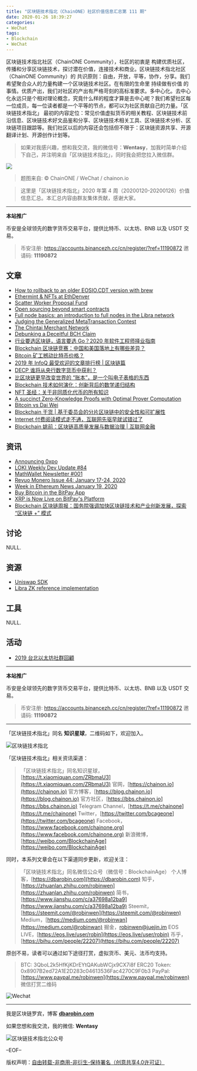```yaml
---
title: "区块链技术指北（ChainONE）社区价值信息汇总第 111 期"
date: 2020-01-26 18:39:27
categories:
- WeChat
tags:
- Blockchain
- WeChat
---
```

区块链技术指北社区（ChainONE Community），社区的初衷是 构建优质社区，传播和分享区块链技术，探讨潜在价值，连接技术和商业。区块链技术指北社区（ChainONE Community）的 共识原则：自由，开放，平等，协作，分享。我们希望聚合众人的力量构建一个区块链技术社区。在有限的生命里 持续做有价值 的事情。优质产出，我们对社区的产出有严格苛刻的高标准要求。多中心化。去中心化永远只是个相对理论概念，究竟什么样的程度才算是去中心呢？我们希望社区每一位成员，每一位读者都是一个平等的节点，都可以为社区贡献自己的力量。「区块链技术指北」 最初的内容定位：常见价值虚拟货币的相关教程、区块链技术前沿信息、区块链技术好文品鉴和分享、区块链技术相关工具、区块链技术分析、区块链项目跟踪等。我们社区以后的内容还会包括但不限于：区块链资源共享、开源翻译计划、开源创作计划等。
<!-- more -->

> 如果对我感兴趣，想和我交流，我的微信号：**Wentasy**，加我时简单介绍下自己，并注明来自「区块链技术指北」，同时我会把您拉入微信群。

![](https://cdn.dbarobin.com/EFxCQjC.png)

> 题图来自: © ChainONE / WeChat / chainon.io

> 这里是「区块链技术指北」2020 年第 4 周（20200120-20200126）价值信息汇总。本汇总内容由群友集体贡献，感谢大家。

***

**本站推广**

币安是全球领先的数字货币交易平台，提供比特币、以太坊、BNB 以及 USDT 交易。

> 币安注册: https://accounts.binancezh.cc/cn/register/?ref=11190872
> 邀请码: **11190872**

## 文章

* [How to rollback to an older EOSIO.CDT version with brew](https://bbs.chainon.io/d/5135)
* [Ethermint & NFTs at EthDenver](https://bbs.chainon.io/d/5136)
* [Scatter Worker Proposal Fund](https://bbs.chainon.io/d/5137)
* [Open sourcing beyond smart contracts](https://bbs.chainon.io/d/5138)
* [Full node basics: an introduction to full nodes in the Libra network](https://bbs.chainon.io/d/5139)
* [Judging the Generalized MetaTransaction Contest](https://bbs.chainon.io/d/5142)
* [The Chintai Merchant Network](https://bbs.chainon.io/d/5144)
* [Debunking a Deceitful BCH Claim](https://bbs.chainon.io/d/5145)
* [行业要选区块链，语言要选 Go？2020 年软件工程师择业指南](https://bbs.chainon.io/d/5150)
* [Blockchain 区块链竞赛：中国和美国落地上有哪些差异？](https://bbs.chainon.io/d/5151)
* [Bitcoin 矿工撼动比特币价格？](https://bbs.chainon.io/d/5152)
* [2019 年 InfoQ 最受欢迎的文章排行榜 | 区块链篇](https://bbs.chainon.io/d/5153)
* [DECP 谁将从央行数字货币中获利？](https://bbs.chainon.io/d/5155)
* [比区块链更早改变世界的 “账本”，是一个叫电子表格的东西](https://bbs.chainon.io/d/5157)
* [Blockchain 技术如何演化：创新背后的数学递归结构](https://bbs.chainon.io/d/5158)
* [NFT 圣经：关于非同质化代币的所有知识](https://bbs.chainon.io/d/5159)
* [A succinct Zero-Knowledge Proofs with Optimal Prover Computation](https://bbs.chainon.io/d/5160)
* [Bitcoin vs Dai Wei](https://bbs.chainon.io/d/5162)
* [Blockchain 干货 | 基于委员会的分片区块链中的安全性和可扩展性](https://bbs.chainon.io/d/5163)
* [Internet 付费阅读模式走不通，互联网先驱早就试错过了](https://bbs.chainon.io/d/5164)
* [Blockchain 姚前：区块链高质量发展与数据治理 | 互联网金融](https://bbs.chainon.io/d/5165)

## 资讯

* [Announcing 0xpo](https://bbs.chainon.io/d/5134)
* [LOKI Weekly Dev Update #84](https://bbs.chainon.io/d/5140)
* [MathWallet Newsletter #001](https://bbs.chainon.io/d/5141)
* [Revuo Monero Issue 44: January 17-24, 2020](https://bbs.chainon.io/d/5143)
* [Week in Ethereum News January 19, 2020](https://bbs.chainon.io/d/5147)
* [Buy Bitcoin in the BitPay App](https://bbs.chainon.io/d/5148)
* [XRP is Now Live on BitPay's Platform](https://bbs.chainon.io/d/5149)
* [Blockchain 区块链周报：国务院强调加快区块链技术和产业创新发展，探索 “区块链 +” 模式](https://bbs.chainon.io/d/5154)

## 讨论

NULL.

## 资源

* [Uniswap SDK](https://bbs.chainon.io/d/5156)
* [Libra ZK reference implementation](https://bbs.chainon.io/d/5161)

## 工具

NULL.

## 活动

* [2019 台北以太坊社群回顧](https://bbs.chainon.io/d/5146)

***

**本站推广**

币安是全球领先的数字货币交易平台，提供比特币、以太坊、BNB 以及 USDT 交易。

> 币安注册: https://accounts.binancezh.cc/cn/register/?ref=11190872
> 邀请码: **11190872**

***

「区块链技术指北」同名 **知识星球**，二维码如下，欢迎加入。

![区块链技术指北](https://cdn.dbarobin.com/3YzonTR.png)

「区块链技术指北」相关资讯渠道：

> 「区块链技术指北」同名知识星球，[https://t.xiaomiquan.com/ZRbmaU3](https://t.xiaomiquan.com/ZRbmaU3)
> 官网，[https://chainon.io](https://chainon.io)
> 官方博客，[https://blog.chainon.io](https://blog.chainon.io)
> 官方社区，[https://bbs.chainon.io](https://bbs.chainon.io)
> Telegram Channel，[https://t.me/chainone](https://t.me/chainone)
> Twitter，[https://twitter.com/bcageone](https://twitter.com/bcageone)
> Facebook，[https://www.facebook.com/chainone.org](https://www.facebook.com/chainone.org)
> 新浪微博，[https://weibo.com/BlockchainAge](https://weibo.com/BlockchainAge)

同时，本系列文章会在以下渠道同步更新，欢迎关注：

> 「区块链技术指北」同名微信公众号（微信号：BlockchainAge）
> 个人博客，[https://dbarobin.com](https://dbarobin.com)
> 知乎，[https://zhuanlan.zhihu.com/robinwen](https://zhuanlan.zhihu.com/robinwen)
> 简书，[https://www.jianshu.com/c/a37698a12ba9](https://www.jianshu.com/c/a37698a12ba9)
> Steemit，[https://steemit.com/@robinwen](https://steemit.com/@robinwen)
> Medium，[https://medium.com/@robinwan](https://medium.com/@robinwan)
> 掘金，[robinwen@juejin.im](https://juejin.im/user/5673ccae60b2260ee435f89a/posts)
> EOS LIVE，[https://eos.live/user/robin](https://eos.live/user/robin)
> 币乎，[https://bihu.com/people/22207](https://bihu.com/people/22207)

原创不易，读者可以通过如下途径打赏，虚拟货币、美元、法币均支持。

> BTC: 3QboL2k5HfKjKDrEYtQAKubWCjx9CX7i8f
> ERC20 Token: 0x8907B2ed72A1E2D283c04613536Fac4270C9F0b3
> PayPal: [https://www.paypal.me/robinwen](https://www.paypal.me/robinwen)
> 微信打赏二维码

![Wechat](https://cdn.dbarobin.com/SzoNl5b.jpg)

***

我是区块链罗宾，博客 **[dbarobin.com](https://dbarobin.com/)**

如果您想和我交流，我的微信: **Wentasy**

![区块链技术指北公众号](https://cdn.dbarobin.com/w0wignb.png)

–EOF–

版权声明：[自由转载-非商用-非衍生-保持署名（创意共享4.0许可证）](http://creativecommons.org/licenses/by-nc-nd/4.0/deed.zh)